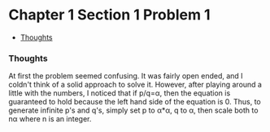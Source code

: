 Chapter 1 Section 1 Problem 1
=============================

- [Thoughts](#thoughts)

### Thoughts ###

At first the problem seemed confusing. It was fairly open ended, and I coldn't
think of a solid approach to solve it. However, after playing around a little
with the numbers, I noticed that if p/q=α, then the equation is guaranteed to
hold because the left hand side of the equation is 0. Thus, to generate
infinite p's and q's, simply set p to α*α, q to α, then scale both to nα where
n is an integer.


